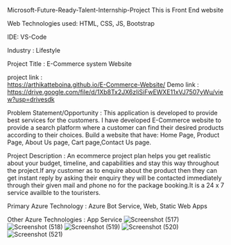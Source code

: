Microsoft-Future-Ready-Talent-Internship-Project This is Front End website

Web Technologies used: HTML, CSS, JS, Bootstrap

IDE: VS-Code

Industry : Lifestyle

Project Title : E-Commerce system Website

project link :  
  https://arthikatteboina.github.io/E-Commerce-Website/
Demo link : 
  https://drive.google.com/file/d/1Xb8Tx2JX6zliSiFwEWXE11xVJ7507yWu/view?usp=drivesdk

Problem Statement/Opportunity : This application is developed to provide best services for the customers. I have developed E-Commerce website to provide a search platform where a customer can find their desired products according to their choices. Build a website that have: Home Page, Product Page, About Us page, Cart page,Contact Us page.

Project Description : An ecommerce project plan helps you get realistic about your budget, timeline, and capabilities and stay this way throughout the project.If any customer as to enquire about the product then they can get instant reply by asking their enquiry they will be contacted immediately through their given mail and phone no for the package booking.It is a 24 x 7 service availble to the touristers.

Primary Azure Technology : Azure Bot Service, Web, Static Web Apps

Other Azure Technologies : App Service
![Screenshot (517)](https://user-images.githubusercontent.com/51481476/97994919-e0cdf680-1e0b-11eb-9567-fd78c9595f77.png)
![Screenshot (518)](https://user-images.githubusercontent.com/51481476/97995225-40c49d00-1e0c-11eb-910c-3f837e7b6e70.png)
![Screenshot (519)](https://user-images.githubusercontent.com/51481476/97995052-0e1aa480-1e0c-11eb-88b5-e2b058925326.png)
![Screenshot (520)](https://user-images.githubusercontent.com/51481476/97995142-25599200-1e0c-11eb-9061-484b73b1fcc1.png)
![Screenshot (521)](https://user-images.githubusercontent.com/51481476/97994908-dc094280-1e0b-11eb-9946-08e28f042189.png)


